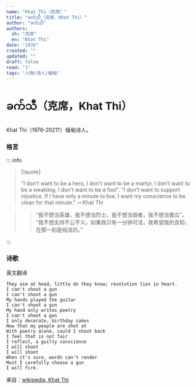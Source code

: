 ```yaml
---
name: "Khat Thi（克席）"
title: "ခက်သီ（克席，Khat Thi）"
author: "ခက်သီ"
authors:
  zh: "克席"
  en: "Khat Thi"
date: "1976"
created: ""
updated: ""
draft: false
read: "1"
tags: "人物/诗人/缅甸"
---
```


# ခက်သီ（克席，Khat Thi）

Khat Thi（1976-2021?）缅甸诗人。

### 格言

::: info

> [!quote]
> 
> "I don't want to be a hero, I don't want to be a martyr, 
> I don't want to be a weakling, I don't want to be a fool". 
> "I don't want to support injustice. If I have only a minute to live, 
> I want my conscience to be clean for that minute."
> — Khat Thi

> > “我不想当英雄，我不想当烈士，我不想当弱者，我不想当傻瓜”。
> > “我不想支持不公不义。如果我只有一分钟可活，我希望我的良知，在那一刻是纯洁的。”

:::

### 诗歌

英文翻译
```
They aim at head, little do they know; revolution lies in heart.
I can't shoot a gun
I can't shoot a gun
My hands played the guitar
I can't shoot a gun
My hand only writes poetry
I can't shoot a gun
I only decorate, birthday cakes
Now that my people are shot at
With poetry alone, could I shoot back
I feel that is not fair
I reflect, a guilty conscience
I will shoot
I will shoot
When it's sure, words can't render
Must I carefully choose a gun
I will fire. 
```

来自：[wikipedia, Khat Thi](https://en.wikipedia.org/wiki/Khat_Thi)
